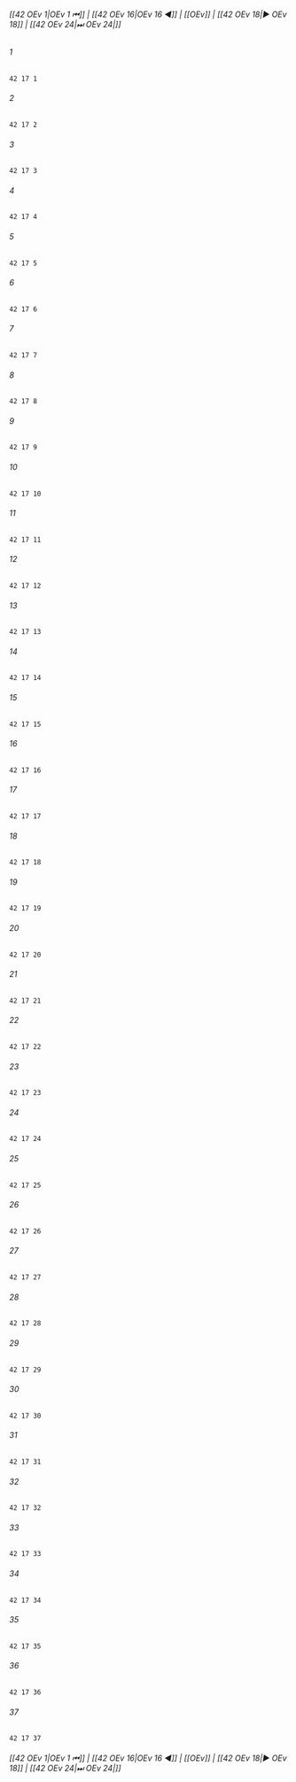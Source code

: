 
###### [[42 OEv 1|OEv 1 ⏮]] | [[42 OEv 16|OEv 16 ◀]] | [[OEv]] | [[42 OEv 18|▶ OEv 18]] | [[42 OEv 24|⏭ OEv 24|]]

###### 1
``` verse
42 17 1 
```
###### 2
``` verse
42 17 2 
```
###### 3
``` verse
42 17 3 
```
###### 4
``` verse
42 17 4 
```
###### 5
``` verse
42 17 5 
```
###### 6
``` verse
42 17 6 
```
###### 7
``` verse
42 17 7 
```
###### 8
``` verse
42 17 8 
```
###### 9
``` verse
42 17 9 
```
###### 10
``` verse
42 17 10 
```
###### 11
``` verse
42 17 11 
```
###### 12
``` verse
42 17 12 
```
###### 13
``` verse
42 17 13 
```
###### 14
``` verse
42 17 14 
```
###### 15
``` verse
42 17 15 
```
###### 16
``` verse
42 17 16 
```
###### 17
``` verse
42 17 17 
```
###### 18
``` verse
42 17 18 
```
###### 19
``` verse
42 17 19 
```
###### 20
``` verse
42 17 20 
```
###### 21
``` verse
42 17 21 
```
###### 22
``` verse
42 17 22 
```
###### 23
``` verse
42 17 23 
```
###### 24
``` verse
42 17 24 
```
###### 25
``` verse
42 17 25 
```
###### 26
``` verse
42 17 26 
```
###### 27
``` verse
42 17 27 
```
###### 28
``` verse
42 17 28 
```
###### 29
``` verse
42 17 29 
```
###### 30
``` verse
42 17 30 
```
###### 31
``` verse
42 17 31 
```
###### 32
``` verse
42 17 32 
```
###### 33
``` verse
42 17 33 
```
###### 34
``` verse
42 17 34 
```
###### 35
``` verse
42 17 35 
```
###### 36
``` verse
42 17 36 
```
###### 37
``` verse
42 17 37 
```

###### [[42 OEv 1|OEv 1 ⏮]] | [[42 OEv 16|OEv 16 ◀]] | [[OEv]] | [[42 OEv 18|▶ OEv 18]] | [[42 OEv 24|⏭ OEv 24|]]

